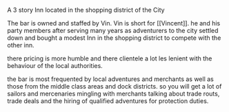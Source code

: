A 3 story Inn located in the shopping district of the City

The bar is owned and staffed by Vin.
Vin is short for [[Vincent]]. he and his party members after serving many years as adventurers to the city settled down and bought a modest Inn in the shopping district to compete with the other inn.

there pricing is more humble and there clientele a lot les lenient with the behaviour of the local authorities.

the bar is most frequented by local adventures and merchants as well as those from the middle class areas and dock districts. so you will get a lot of sailors and mercenaries mingling with merchants talking about trade routs, trade deals and the hiring of qualified adventures for protection duties.